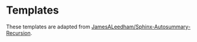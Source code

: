 # Templates

These templates are adapted from
[JamesALeedham/Sphinx-Autosummary-Recursion](https://github.com/JamesALeedham/Sphinx-Autosummary-Recursion).